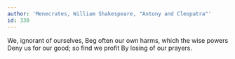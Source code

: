 ```yaml
---
author: 'Menecrates, William Shakespeare, "Antony and Cleopatra"'
id: 330
---
```


We, ignorant of ourselves,
Beg often our own harms, which the wise powers
Deny us for our good; so find we profit
By losing of our prayers.
